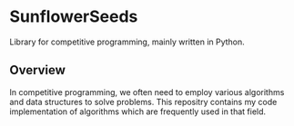 # SunflowerSeeds
Library for competitive programming, mainly written in Python.

## Overview
In competitive programming, we often need to employ various algorithms and data structures to solve problems.
This repositry contains my code implementation of algorithms which are frequently used in that field.

